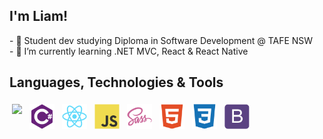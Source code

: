 <h2>I'm Liam!</h2>
- 👋 Student dev studying Diploma in Software Development @ TAFE NSW </br>
- 🌱 I’m currently learning .NET MVC, React & React Native


<h2>Languages, Technologies & Tools</h2>
<p align="left">
<img src="https://raw.githubusercontent.com/jmnote/z-icons/master/svg/git.svg" style="vertical-align:top; margin:4px; width: 40px">
<img src="https://github.com/devicons/devicon/blob/2ae2a900d2f041da66e950e4d48052658d850630/icons/csharp/csharp-plain.svg" style="margin:4px; height: 40px; width: 40px">
<img src="https://github.com/devicons/devicon/blob/2ae2a900d2f041da66e950e4d48052658d850630/icons/react/react-original.svg" style="margin:4px; height: 40px; width: 40px">
<img src="https://github.com/devicons/devicon/blob/2ae2a900d2f041da66e950e4d48052658d850630/icons/javascript/javascript-original.svg" style="margin:4px; height: 40px; width: 40px">
<img src="https://github.com/devicons/devicon/blob/2ae2a900d2f041da66e950e4d48052658d850630/icons/sass/sass-original.svg" style="margin:4px; height: 40px; width: 40px">
<img src="https://github.com/devicons/devicon/blob/2ae2a900d2f041da66e950e4d48052658d850630/icons/html5/html5-plain.svg" style="margin:4px; height: 40px; width: 40px">
<img src="https://github.com/devicons/devicon/blob/2ae2a900d2f041da66e950e4d48052658d850630/icons/css3/css3-plain.svg" style="margin:4px; height: 40px; width: 40px">
<img src="https://github.com/devicons/devicon/blob/2ae2a900d2f041da66e950e4d48052658d850630/icons/bootstrap/bootstrap-plain.svg" style="margin:4px; height: 40px; width: 40px">
</p>

<!---
HikariLee/HikariLee is a ✨ special ✨ repository because its `README.md` (this file) appears on your GitHub profile.
You can click the Preview link to take a look at your changes.
--->
